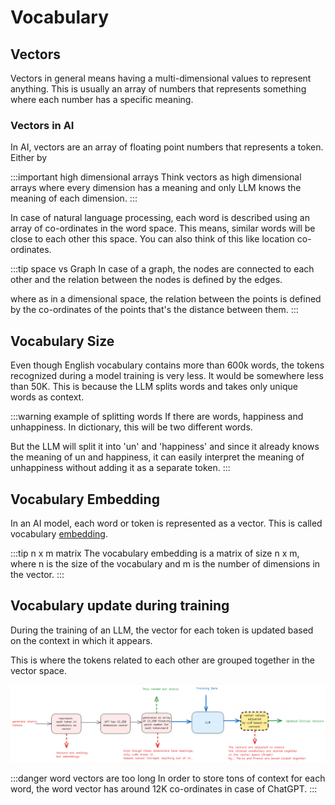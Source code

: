 # Vocabulary

## Vectors

Vectors in general means having a multi-dimensional values to represent anything.
This is usually an array of numbers that represents something where each number has a specific meaning.

### Vectors in AI

In AI, vectors are an array of floating point numbers that represents a token. Either by

:::important high dimensional arrays
Think vectors as high dimensional arrays where every dimension has a meaning and only LLM knows the meaning of each dimension.
:::

In case of natural language processing, each word is described using an array of co-ordinates in the word space.
This means, similar words will be close to each other this space.
You can also think of this like location co-ordinates.

:::tip space vs Graph
In case of a graph, the nodes are connected to each other and the relation between the nodes is defined by the edges.

where as in a dimensional space, the relation between the points is defined by the co-ordinates of the points that's the distance between them.
:::

## Vocabulary Size

Even though English vocabulary contains more than 600k words, the tokens recognized during a model training is very less.
It would be somewhere less than 50K. This is because the LLM splits words and takes only unique words as context.

:::warning example of splitting words
If there are words, happiness and unhappiness. In dictionary, this will be two different words.

But the LLM will split it into 'un' and 'happiness' and since it already knows the meaning of un and happiness,
it can easily interpret the meaning of unhappiness without adding it as a separate token.
:::

## Vocabulary Embedding

In an AI model, each word or token is represented as a vector.
This is called vocabulary [embedding](./embedding-models.md).

:::tip n x m matrix
The vocabulary embedding is a matrix of size n x m,
where n is the size of the vocabulary and
m is the number of dimensions in the vector.
:::

## Vocabulary update during training

During the training of an LLM,
the vector for each token is updated based on the context in which it appears.

This is where the tokens related to each other are grouped together in the vector space.

![input-tokens](../../static/img/input-tokens.excalidraw.png)

:::danger word vectors are too long
In order to store tons of context for each word, the word vector has around 12K co-ordinates in case of ChatGPT.
:::
